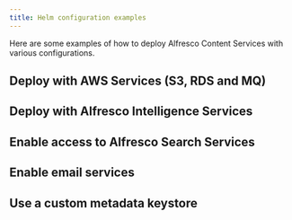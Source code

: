 ```yaml
---
title: Helm configuration examples
---
```


Here are some examples of how to deploy Alfresco Content Services with various configurations.

## Deploy with AWS Services (S3, RDS and MQ)



## Deploy with Alfresco Intelligence Services



## Enable access to Alfresco Search Services



## Enable email services



## Use a custom metadata keystore


